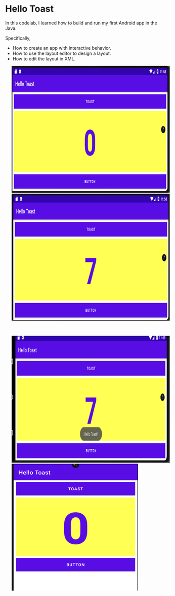 # Hello Toast

In this codelab, I learned how to build and run my first Android app in the Java. <br />

Specifically,
- How to create an app with interactive behavior.
- How to use the layout editor to design a layout.
- How to edit the layout in XML. <br />

<p float="left">
  <img src="hello_toast_landscape.png" width="500" height="400" hspace="20">
  <img src="hello_toast_button_press.png" width="500" height="400" hspace="20">
</p>
<br />
<p float="left">
  <img src="hello_toast_toast_button_press.png" width="500" height="400" hspace="20">
  <img src="hello_toast_portrait.png" width="400" height="400" hspace="20">
</p>
